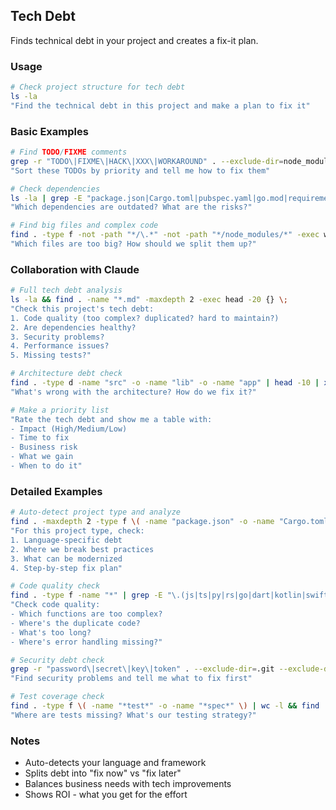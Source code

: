## Tech Debt

Finds technical debt in your project and creates a fix-it plan.

### Usage

```bash
# Check project structure for tech debt
ls -la
"Find the technical debt in this project and make a plan to fix it"
```

### Basic Examples

```bash
# Find TODO/FIXME comments
grep -r "TODO\|FIXME\|HACK\|XXX\|WORKAROUND" . --exclude-dir=node_modules --exclude-dir=.git
"Sort these TODOs by priority and tell me how to fix them"

# Check dependencies
ls -la | grep -E "package.json|Cargo.toml|pubspec.yaml|go.mod|requirements.txt"
"Which dependencies are outdated? What are the risks?"

# Find big files and complex code
find . -type f -not -path "*/\.*" -not -path "*/node_modules/*" -exec wc -l {} + | sort -rn | head -10
"Which files are too big? How should we split them up?"
```

### Collaboration with Claude

```bash
# Full tech debt analysis
ls -la && find . -name "*.md" -maxdepth 2 -exec head -20 {} \;
"Check this project's tech debt:
1. Code quality (too complex? duplicated? hard to maintain?)
2. Are dependencies healthy?
3. Security problems?
4. Performance issues?
5. Missing tests?"

# Architecture debt check
find . -type d -name "src" -o -name "lib" -o -name "app" | head -10 | xargs ls -la
"What's wrong with the architecture? How do we fix it?"

# Make a priority list
"Rate the tech debt and show me a table with:
- Impact (High/Medium/Low)
- Time to fix
- Business risk
- What we gain
- When to do it"
```

### Detailed Examples

```bash
# Auto-detect project type and analyze
find . -maxdepth 2 -type f \( -name "package.json" -o -name "Cargo.toml" -o -name "pubspec.yaml" -o -name "go.mod" -o -name "pom.xml" \)
"For this project type, check:
1. Language-specific debt
2. Where we break best practices
3. What can be modernized
4. Step-by-step fix plan"

# Code quality check
find . -type f -name "*" | grep -E "\.(js|ts|py|rs|go|dart|kotlin|swift|java)$" | wc -l
"Check code quality:
- Which functions are too complex?
- Where's the duplicate code?
- What's too long?
- Where's error handling missing?"

# Security debt check
grep -r "password\|secret\|key\|token" . --exclude-dir=.git --exclude-dir=node_modules | grep -v ".env.example"
"Find security problems and tell me what to fix first"

# Test coverage check
find . -type f \( -name "*test*" -o -name "*spec*" \) | wc -l && find . -type f -name "*.md" | xargs grep -l "test"
"Where are tests missing? What's our testing strategy?"
```

### Notes

- Auto-detects your language and framework
- Splits debt into "fix now" vs "fix later"
- Balances business needs with tech improvements
- Shows ROI - what you get for the effort
